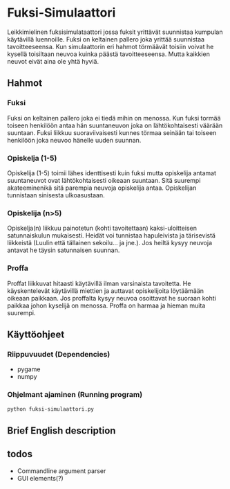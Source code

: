 # Fuksi-Simulaattori

Leikkimielinen fuksisimulataattori jossa fuksit yrittävät suunnistaa kumpulan käytävillä luennoille. 
Fuksi on keltainen pallero joka yrittää suunnistaa tavoitteeseensa. Kun simulaattorin eri hahmot törmäävät toisiin voivat he kysellä toisiltaan neuvoa kuinka päästä tavoitteeseensa. Mutta kaikkien neuvot eivät aina ole yhtä hyviä.

## Hahmot

### Fuksi
Fuksi on keltainen pallero joka ei tiedä mihin on menossa. Kun fuksi tormää toiseen henkilöön antaa hän suuntaneuvon joka on lähtökohtaisesti väärään suuntaan. Fuksi liikkuu suoraviivaisesti kunnes törmaa seinään tai toiseen henkilöön joka neuvoo hänelle uuden suunnan.

### Opiskelja (1-5)
Opiskelija (1-5) toimii lähes identtisesti kuin fuksi mutta opiskelija antamat suuntaneuvot ovat lähtökohtaisesti oikeaan suuntaan. Sitä suurempi akateeminenikä sitä parempia neuvoja opiskelija antaa. Opiskelijan tunnistaan sinisesta ulkoasustaan.

### Opiskelija (n>5)
Opiskelja(n) liikkuu painotetun (kohti tavoitettaan) kaksi-uloitteisen satunnaiskulun mukaisesti. Heidät voi tunnistaa hapuleivista ja tärisevistä liikkeistä (Luulin että tällainen sekoilu... ja jne.). Jos heiltä kysyy neuvoja antavat he täysin satunnaisen suunnan. 

### Proffa
Proffat liikkuvat hitaasti käytävillä ilman varsinaista tavoitetta. He käyskentelevät käytävillä miettien ja auttavat opiskelijoita löytäämään oikeaan paikkaan. Jos proffalta kysyy neuvoa osoittavat he suoraan kohti paikkaa johon kyselijä on menossa. Proffa on harmaa ja hieman muita suurempi.

## Käyttöohjeet

### Riippuvuudet (Dependencies)

* pygame 
* numpy 

### Ohjelmant ajaminen (Running program)

```bash 
python fuksi-simulaattori.py
```

## Brief English description


## todos
- Commandline argument parser
- GUI elements(?)
